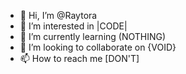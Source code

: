 - 👋 Hi, I’m @Raytora
- 👀 I’m interested in |CODE|
- 🌱 I’m currently learning (NOTHING)
- 💞️ I’m looking to collaborate on {VOID}
- 📫 How to reach me [DON'T]
